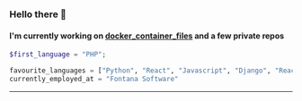 ### Hello there 👋

#### I'm currently working on <a target="_blank" href="https://github.com/nullsploit/docker_container_files">docker_container_files</a> and a few private repos

````php
$first_language = "PHP";
````
```python
favourite_languages = ["Python", "React", "Javascript", "Django", "React-Native"] 
currently_employed_at = "Fontana Software"
````


<!--<a style="float: right" href="https://github.com/nullsploit">
  <img style="height: 20rem; width: auto" src="https://api.daily.dev/devcards/431342aba49b4f1da9e5710b6ec2ec67.png?r=6mk"/>
</a>-->
<hr>
<!--
[![trophy](https://github-profile-trophy.vercel.app/?username=nullsploit&theme=onedark)](https://github.com/ryo-ma/github-profile-trophy)
-->
